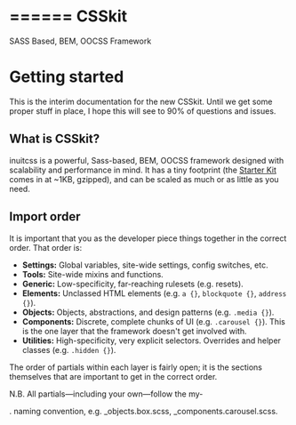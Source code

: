 ======
CSSkit
======

SASS Based, BEM, OOCSS Framework

# Getting started

This is the interim documentation for the new CSSkit. Until we get some proper
stuff in place, I hope this will see to 90% of questions and issues.

## What is CSSkit?

inuitcss is a powerful, Sass-based, BEM, OOCSS framework designed with scalability
and performance in mind. It has a tiny footprint (the [Starter
Kit]((https://github.com/inuitcss/starter-kit)) comes in at ~1KB, gzipped), and
can be scaled as much or as little as you need.

## Import order

It is important that you as the developer piece things together in the correct order. That order is:


* **Settings:** Global variables, site-wide settings, config switches, etc.
* **Tools:** Site-wide mixins and functions.
* **Generic:** Low-specificity, far-reaching rulesets (e.g. resets).
* **Elements:** Unclassed HTML elements (e.g. `a {}`, `blockquote {}`, `address {}`).
* **Objects:** Objects, abstractions, and design patterns (e.g. `.media {}`).
* **Components:** Discrete, complete chunks of UI (e.g. `.carousel {}`). This is
  the one layer that the framework doesn't get involved with.
* **Utilities:** High-specificity, very explicit selectors. Overrides and helper
  classes (e.g. `.hidden {}`).

The order of partials within each layer is fairly open; it is the sections themselves that are important to get in the correct order.

N.B. All partials—including your own—follow the my-<section>.<file> naming convention, e.g. _objects.box.scss, _components.carousel.scss.
